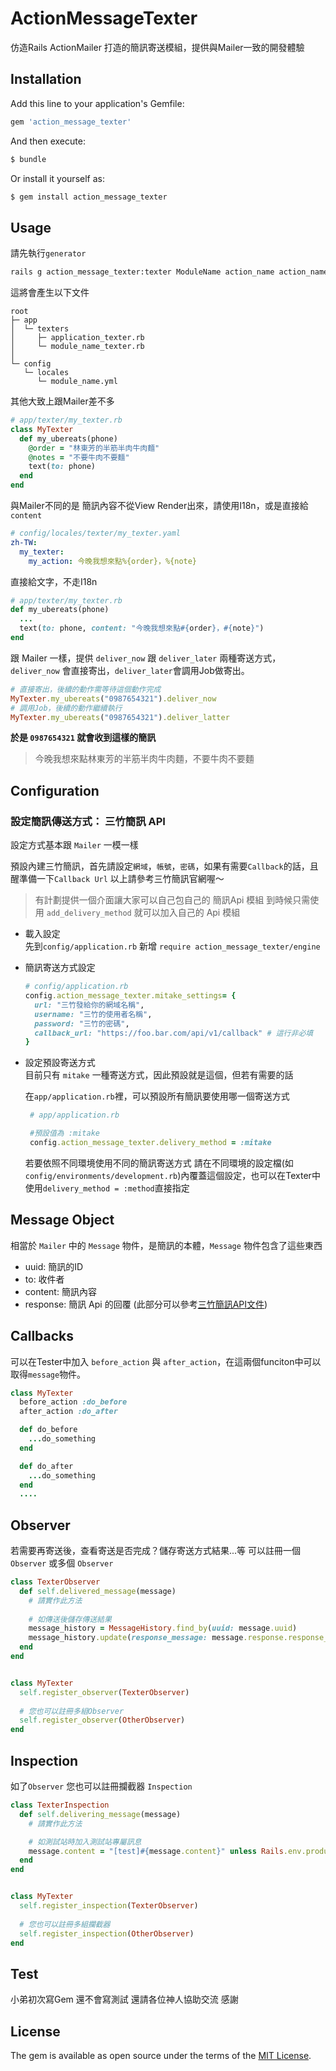 # ActionMessageTexter

仿造Rails ActionMailer 打造的簡訊寄送模組，提供與Mailer一致的開發體驗

## Installation
Add this line to your application's Gemfile:

```ruby
gem 'action_message_texter'
```

And then execute:
```bash
$ bundle
```

Or install it yourself as:
```bash
$ gem install action_message_texter
```

## Usage


請先執行`generator`

```bash
rails g action_message_texter:texter ModuleName action_name action_name ....
```
這將會產生以下文件

```
root
├─ app
│  └─ texters
│     ├─ application_texter.rb
│     └─ module_name_texter.rb
│
└─ config
   └─ locales
      └─ module_name.yml
```    

其他大致上跟Mailer差不多

```ruby
# app/texter/my_texter.rb
class MyTexter
  def my_ubereats(phone)
    @order = "林東芳的半筋半肉牛肉麵"
    @notes = "不要牛肉不要麵"
    text(to: phone)
  end
end
```
與Mailer不同的是 簡訊內容不從View Render出來，請使用I18n，或是直接給 `content`

```yaml
# config/locales/texter/my_texter.yaml
zh-TW:
  my_texter:
    my_action: 今晚我想來點%{order}，%{note}
```
直接給文字，不走I18n

```ruby
# app/texter/my_texter.rb
def my_ubereats(phone)  
  ...
  text(to: phone, content: "今晚我想來點#{order}，#{note}")
end
```

跟 Mailer 一樣，提供 `deliver_now` 跟 `deliver_later` 兩種寄送方式，`deliver_now` 會直接寄出，`deliver_later`會調用Job做寄出。

```ruby
# 直接寄出，後續的動作需等待這個動作完成
MyTexter.my_ubereats("0987654321").deliver_now
# 調用Job，後續的動作繼續執行
MyTexter.my_ubereats("0987654321").deliver_latter

```

**於是 `0987654321` 就會收到這樣的簡訊**
> 今晚我想來點林東芳的半筋半肉牛肉麵，不要牛肉不要麵



## Configuration

### 設定簡訊傳送方式： 三竹簡訊 API

設定方式基本跟 `Mailer` 一模一樣

預設內建三竹簡訊，首先請設定`網域`，`帳號`，`密碼`，如果有需要`Callback`的話，且醒準備一下`Callback Url` 以上請參考三竹簡訊官網喔～

> 有計劃提供一個介面讓大家可以自己包自己的 簡訊Api 模組
> 到時候只需使用 `add_delivery_method`  就可以加入自己的 Api 模組

*  載入設定  
   先到`config/application.rb` 新增 `require action_message_texter/engine`

*  簡訊寄送方式設定  
    
    ```ruby
    # config/application.rb
    config.action_message_texter.mitake_settings= { 
      url: "三竹發給你的網域名稱", 
      username: "三竹的使用者名稱", 
      password: "三竹的密碼", 
      callback_url: "https://foo.bar.com/api/v1/callback" # 這行非必填
    }  
    ```

*  設定預設寄送方式  
   目前只有 `mitake` 一種寄送方式，因此預設就是這個，但若有需要的話
   
   在`app/application.rb`裡，可以預設所有簡訊要使用哪一個寄送方式
   ``` ruby
    # app/application.rb

    #預設值為 :mitake
    config.action_message_texter.delivery_method = :mitake
   ```
   若要依照不同環境使用不同的簡訊寄送方式 請在不同環境的設定檔(如`config/environments/development.rb`)內覆蓋這個設定，也可以在Texter中使用`delivery_method = :method`直接指定


## Message Object

相當於 `Mailer` 中的 `Message` 物件，是簡訊的本體，`Message` 物件包含了這些東西
 - uuid: 簡訊的ID
 - to: 收件者
 - content: 簡訊內容
 - response: 簡訊 Api 的回覆 (此部分可以參考[三竹簡訊API文件](https://sms.mitake.com.tw/common/header/download.jsp#))


## Callbacks

可以在Tester中加入 `before_action` 與 `after_action`，在這兩個funciton中可以取得`message`物件。
```ruby
class MyTexter
  before_action :do_before
  after_action :do_after

  def do_before
    ...do_something
  end

  def do_after
    ...do_something
  end
  ....
```


## Observer

若需要再寄送後，查看寄送是否完成？儲存寄送方式結果...等
可以註冊一個 `Observer` 或多個 `Observer`

```ruby
class TexterObserver
  def self.delivered_message(message)
    # 請實作此方法
    
    # 如傳送後儲存傳送結果
    message_history = MessageHistory.find_by(uuid: message.uuid)
    message_history.update(response_message: message.response.response_message)
  end
end


class MyTexter
  self.register_observer(TexterObserver)
  
  # 您也可以註冊多組Observer
  self.register_observer(OtherObserver)
end
```

## Inspection

如了`Observer` 您也可以註冊攔截器 `Inspection`

```ruby
class TexterInspection
  def self.delivering_message(message)
    # 請實作此方法

    # 如測試站時加入測試站專屬訊息
    message.content = "[test]#{message.content}" unless Rails.env.production
  end
end


class MyTexter
  self.register_inspection(TexterObserver)
  
  # 您也可以註冊多組攔截器
  self.register_inspection(OtherObserver)
end
```

## Test

小弟初次寫Gem 還不會寫測試 還請各位神人協助交流 感謝


## License
The gem is available as open source under the terms of the [MIT License](https://opensource.org/licenses/MIT).
